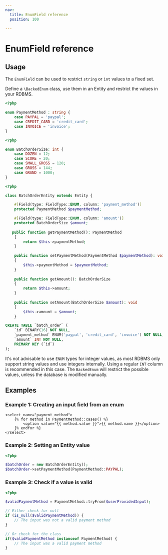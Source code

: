 ```yaml
---
nav:
  title: EnumField reference
  position: 100

---
```


# EnumField reference

## Usage

The `EnumField` can be used to restrict  `string` or `int` values to a fixed set.

Define a `\BackedEnum` class, use them in an Entity and restrict the values in your RDBMS.

<Tabs>
<Tab title="BackedEnums">

```php
<?php

enum PaymentMethod : string {
    case PAYPAL = 'paypal';
    case CREDIT_CARD = 'credit_card';
    case INVOICE = 'invoice';
}
```

```php
<?php

enum BatchOrderSize: int {
    case DOZEN = 12;
    case SCORE = 20;
    case SMALL_GROSS = 120;
    case GROSS = 144;
    case GRAND = 1000;
}
```

</Tab>
<Tab title="Entity usage">

```php
<?php

class BatchOrderEntity extends Entity {

    #[Field(type: FieldType::ENUM, column: 'payment_method')]
    protected PaymentMethod $paymentMethod;

    #[Field(type: FieldType::ENUM, column: 'amount')]
    protected BatchOrderSize $amount;
    
   public function getPaymentMethod(): PaymentMethod
    {
        return $this->paymentMethod;
    }
    
    public function setPaymentMethod(PaymentMethod $paymentMethod): void
    {
        $this->paymentMethod = $paymentMethod;
    }
    
    public function getAmount(): BatchOrderSize
    {
        return $this->amount;
    }
    
    public function setAmount(BatchOrderSize $amount): void
    {
        $this->amount = $amount;
    }
```

</Tab>
<Tab title="RDBMS definition">
  
```sql
CREATE TABLE `batch_order` (
    `id` BINARY(16) NOT NULL,
    `payment_method` ENUM('paypal', 'credit_card', 'invoice') NOT NULL,
    `amount` INT NOT NULL,
    PRIMARY KEY (`id`)
);
```

</Tab>
</Tabs>

It's not advisable to use `ENUM` types for integer values, as most RDBMS only support string values and use integers
internally. Using a regular `INT` column is recommended in this case. The `BackedEnum` will restrict the possible
values, unless the database is modified manually.

## Examples

### Example 1: Creating an input field from an enum

```twig
<select name="payment_method">
    {% for method in PaymentMethod::cases() %}
        <option value="{{ method.value }}">{{ method.name }}</option>
    {% endfor %}
</select>
```

### Example 2: Setting an Entity value

```php
<?php

$batchOrder = new BatchOrderEntity();
$batchOrder->setPaymentMethod(PaymentMethod::PAYPAL);
```

### Example 3: Check if a value is valid

```php
<?php

$validPaymentMethod = PaymentMethod::tryFrom($userProvidedInput);

// Either check for null
if (is_null($validPaymentMethod)) {
    // The input was not a valid payment method
}

// Or check for the class
if($validPaymentMethod instanceof PaymentMethod) {
    // The input was a valid payment method
}

```
